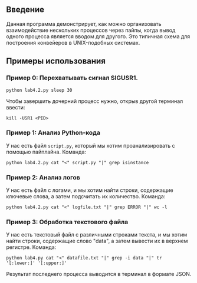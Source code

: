 ## Введение

Данная программа демонстрирует, как можно организовать взаимодействие нескольких процессов через пайпы, когда вывод одного процесса является вводом для другого. Это типичная схема для построения конвейеров в UNIX-подобных системах.

## Примеры использования

### Пример 0: Перехватывать сигнал SIGUSR1.

```
python lab4.2.py sleep 30
```
Чтобы завершить дочерний процесс нужно, открыв другой терминал ввести:
```
kill -USR1 <PID>
```
### Пример 1: Анализ Python-кода

У нас есть файл `script.py`, который мы хотим проанализировать с помощью пайплайна. Команда:
```
python lab4.2.py cat "<" script.py "|" grep isinstance
```

### Пример 2: Анализ логов
У нас есть файл с логами, и мы хотим найти строки, содержащие ключевые слова, а затем подсчитать их количество. Команда:

```
python lab4.2.py cat "<" logfile.txt "|" grep ERROR "|" wc -l
```
### Пример 3: Обработка текстового файла
У нас есть текстовый файл с различными строками текста, и мы хотим найти строки, содержащие слово "data", а затем вывести их в верхнем регистре. Команда:

```
python lab4.py cat "<" datafile.txt "|" grep -i data "|" tr '[:lower:]' '[:upper:]'
```
Результат последнего процесса выводится в терминал в формате JSON.
